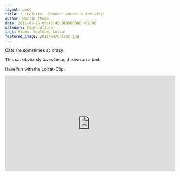 ```yaml
---
layout: post
title: ! 'Lolcats: Hermes'' Favorite Activity'
author: Martin Thoma
date: 2011-09-26 09:45:45.000000000 +02:00
category: Cyberculture
tags: Video, YouTube, Lolcat
featured_image: 2011/09/Lolcat.jpg
---
```

Cats are sometimes so crazy.

This cat obviously loves being thrown on a bed.

Have fun with the Lolcat-Clip:

<iframe width="560" height="315" src="http://www.youtube.com/embed/kYSoy71ib7A?rel=0" frameborder="0" allowfullscreen></iframe>
